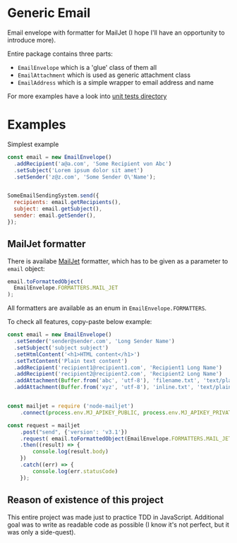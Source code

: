 # Generic Email

Email envelope with formatter for MailJet (I hope I'll have an opportunity to introduce more).

Entire package contains three parts:

* `EmailEnvelope` which is a 'glue' class of them all
* `EmailAttachment` which is used as generic attachment class
* `EmailAddress` which is a simple wrapper to email address and name

For more examples have a look into [unit tests directory](https://github.com/kbanach/generic-email/tree/master/test)

<!--

* [EmailEnvelope](#EmailEnvelope)
* [EmailAttachment](#EmailAttachment)
* [EmailAddress](#EmailAddress)

## EmailEnvelope

## EmailAttachment

## EmailAttachment
-->

# Examples

Simplest example

```javascript
const email = new EmailEnvelope()
  .addRecipient('a@a.com', 'Some Recipient von Abc')
  .setSubject('Lorem ipsum dolor sit amet')
  .setSender('z@z.com', 'Some Sender O\'Name');


SomeEmailSendingSystem.send({
  recipients: email.getRecipients(),
  subject: email.getSubject(),
  sender: email.getSender(),
});
```

## MailJet formatter

There is availabe [MailJet](https://www.mailjet.com/) formatter, which has to be given as a parameter to `email` object:

```javascript
email.toFormattedObject(
  EmailEnvelope.FORMATTERS.MAIL_JET
);
```

All formatters are available as an enum in `EmailEnvelope.FORMATTERS`.

To check all features, copy-paste below example:

```javascript
const email = new EmailEnvelope()
  .setSender('sender@sender.com', 'Long Sender Name')
  .setSubject('subject subject')
  .setHtmlContent('<h1>HTML content</h1>')
  .setTxtContent('Plain text content')
  .addRecipient('recipient1@recipient1.com', 'Recipient1 Long Name')
  .addRecipient('recipient2@recipient2.com', 'Recipient2 Long Name')
  .addAttachment(Buffer.from('abc', 'utf-8'), 'filename.txt', 'text/plain')
  .addAttachment(Buffer.from('xyz', 'utf-8'), 'inline.txt', 'text/plain', 'cid1');


const mailjet = require ('node-mailjet')
    .connect(process.env.MJ_APIKEY_PUBLIC, process.env.MJ_APIKEY_PRIVATE);

const request = mailjet
    .post("send", {'version': 'v3.1'})
    .request( email.toFormattedObject(EmailEnvelope.FORMATTERS.MAIL_JET) )
    .then((result) => {
        console.log(result.body)
    })
    .catch((err) => {
        console.log(err.statusCode)
    });
```

## Reason of existence of this project

This entire project was made just to practice TDD in JavaScript. Additional goal was to write as readable code as possible (I know it's not perfect, but it was only a side-quest).